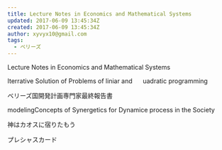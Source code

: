 ```yaml
---
title: Lecture Notes in Economics and Mathematical Systems
updated: 2017-06-09 13:45:34Z
created: 2017-06-09 13:45:34Z
author: xyvyx10@gmail.com
tags:
  - ベリーズ
---
```


Lecture Notes in Economics and Mathematical Systems

Iterrative Solution of Problems of liniar and      uadratic programming

ベリーズ国開発計画専門家最終報告書

modelingConcepts of Synergetics for Dynamice process in the Society

神はカオスに宿りたもう

プレシャスカード